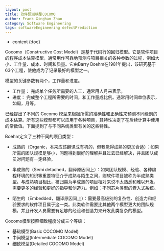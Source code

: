 ```yaml
---
layout: post
title: 软件预测模型COCOMO
author: Frank Xinghan Zhao
category: Software Engineering
tags: softwareEngineering defectPrediction 
---
```


* content
{:toc}




Cocomo（Constructive Cost Model）是基于代码行的回归模型。它是软件项目的程序成本估算模型，通常用作可靠地预测与项目相关的各种参数的过程，例如大小、工作量、成本、时间和质量。它由Barry Boehm在1981年提出，该研究基于63个工程，使他成为了记录最好的模型之一。

模型的关键参数有两个，工作量和进度。

- 工作量： 完成单个任务所需要的人工，通常用人月来表示。
- 进度： 完成整个工程所需要的时间，和工作量成比例。通常用时间单位表示，如周，月等。

已经提出了不同的 Cocomo 模型来根据所需的准确性和正确性来预测不同级别的成本估算。所有这些模型都可以应用于各种项目，其特性决定了在后续计算中使用的常数值。下面提到了与不同系统类型有关的这些特性。

Boehm定义了三种不同的项目类型：

- 成熟的（Organic，本来应该翻译成有机的，但我觉得成熟的更加合适）：如果所需的团队规模足够小，问题得到很好的理解并且过去已经解决，并且团队成员对问题有一定经验。

- 半成熟的（Semi detached，翻译原因同上）：如果团队规模、经验、各种编程环境的知识等重要特征介于成熟与陌生之间，则软件项目被称为半成熟类型。与成熟项目相比，被归类为半成熟的项目相对来说不太熟悉和难以开发，需要更多的经验和更好的指导和创造力。例如：不同芯片类型的嵌入式系统。

- 陌生的（Embedded，翻译原因同上）：需要最高级别的复杂性、创造力和经验要求的软件项目属于这一类。此类软件需要比其他两个模型更大的团队规模，并且开发人员需要有足够的经验和创造力来开发此类复杂的模型。

Cocomo模型按照细致程度分成三个等级：

- 基础模型(Basic COCOMO Model)
- 中间模型(Intermediate COCOMO Model)
- 细致模型(Detailed COCOMO Model)

